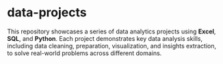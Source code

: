 # data-projects
This repository showcases a series of data analytics projects using **Excel**, **SQL**, and **Python**. Each project demonstrates key data analysis skills, including data cleaning, preparation, visualization, and insights extraction, to solve real-world problems across different domains.
